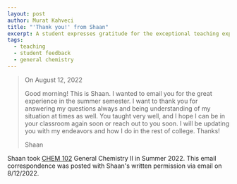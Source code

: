 ```yaml
---
layout: post
author: Murat Kahveci
title: "'Thank you!' from Shaan"
excerpt: A student expresses gratitude for the exceptional teaching experience in a General Chemistry II course and looks forward to future academic connections.
tags:
  - teaching
  - student feedback
  - general chemistry
---
```


> On August 12, 2022
>
> Good morning! This is Shaan. I wanted to email you for the great experience in the summer semester. I want to thank you for answering my questions always and being understanding of my situation at times as well. You taught very well, and I hope I can be in your classroom again soon or reach out to you soon. I will be updating you with my endeavors and how I do in the rest of college. Thanks!
>
> Shaan


Shaan took [CHEM 102](/uvw) General Chemistry II in Summer 2022. This email correspondence was posted with Shaan's written permission via email on 8/12/2022. 